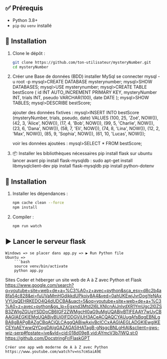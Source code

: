 ## ✅ Prérequis

- Python 3.8+
- `pip` ou `venv` installé

## 🔧 Installation

1. Clone le dépôt :
   ```bash
   git clone https://github.com/ton-utilisateur/mysteryNumber.git
   cd mysteryNumber

2. Créer une Base de données (BDD)
    installer MySql
    se connecter
    mysql -u root -p
    mysql>CREATE DATABASE mysterynumber;
    mysql>SHOW DATABASES;
    mysql>USE mysterynumber;
    mysql>CREATE TABLE bestScore (
        id INT AUTO_INCREMENT PRIMARY KEY,
        mysteryNumber INT,
        trials INT,
        pseudo VARCHAR(100),
        date DATE
    );
    mysql>SHOW TABLES;
    mysql>DESCRIBE bestScore;

    ajouter des données fixtives :
    mysql>INSERT INTO bestScore (mysteryNumber, trials, pseudo, date)
            VALUES 
            (100, 25, 'Zoé', NOW()),
            (42, 3, 'Alice', NOW()),
            (17, 4, 'Bob', NOW()),
            (99, 5, 'Charlie', NOW()),
            (23, 6, 'Dana', NOW()),
            (58, 7, 'Eli', NOW()),
            (74, 8, 'Lina', NOW()),
            (12, 2, 'Max', NOW()),
            (85, 9, 'Sophia', NOW()),
            (61, 10, 'Lucas', NOW());

    voir les données ajoutées :
    mysql>SELECT * FROM bestScore;

3. 📦 Installer les bibliothèques nécessaires
    pip install flask
        sur ubuntu lancer avant pip install flask-mysqldb : sudo apt-get install libmysqlclient-dev
    pip install flask-mysqldb
    pip install python-dotenv


## 🔧 Installation

1. Installer les dépendances :
    ```bash
    npm cache clean --force
    npm install

2. Compiler :
     ```bash
     npm run watch

##  ▶️ Lancer le serveur flask

    Windows => se placer dans app.py => ▶ Run Python file
    Ubuntu => 
        ```bash
        source venv/bin/activate
        python app.py


Sites
    Coder et héberger un site web de A à Z avec Python et Flask
    https://www.google.com/search?q=youtube+site+web+de+a+%C3%A0+z+avec+python&sca_esv=d8c2b4a8fa54c828&ei=fuUVaMmHGdikkdUPkoiy8A4&ved=0ahUKEwjJvrDogYeNAxVYUqQEHRKEDO4Q4dUDCBA&uact=5&oq=youtube+site+web+de+a+%C3%A0+z+avec+python&gs_lp=Egxnd3Mtd2l6LXNlcnAiJnlvdXR1YmUgc2l0ZSB3ZWIgZGUgYSDDoCB6IGF2ZWMgcHl0aG9uMgUQABjvBTIFEAAY7wUyCBAAGIAEGKIEMgUQABjvBUj0IFDDGViUH3ACeACQAQCYAUugAfsBqgEBNLgBA8gBAPgBAZgCBqACjQLCAggQABiwAxjvBcICCxAAGIAEGLADGKIEwgIKECEYoAEYwwQYCpgDAIgGAZAGA5IHATagB-gNsgcBNLgHiAI&sclient=gws-wiz-serp#fpstate=ive&vld=cid:018d09e8,vid:AYmcV3b7lWQ,st:0
    https://github.com/DocstringFr/FlaskGPT

    Créer une app web moderne de A à Z avec Python
    https://www.youtube.com/watch?v=ns7cmSaiA9E

    
